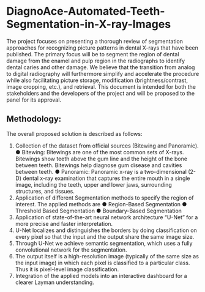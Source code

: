 # DiagnoAce-Automated-Teeth-Segmentation-in-X-ray-Images

The project focuses on presenting a thorough review of segmentation approaches for recognizing picture patterns in dental X-rays that have been published. The primary focus will be to segment the region of dental damage from the enamel and pulp region in the radiographs to identify dental caries and other damage. We believe that the transition from analog to digital radiography will furthermore simplify and accelerate the procedure while also facilitating picture storage, modification (brightness/contrast, image cropping, etc.), and retrieval. This document is intended for both the stakeholders and the developers of the project and will be proposed to the panel for its approval.

## Methodology:

The overall proposed solution is described as follows:

1.	Collection of the dataset from official sources (Bitewing and Panoramic).
●	Bitewing: Bitewings are one of the most common sets of X-rays. Bitewings show teeth above the gum line and the height of the bone between teeth. Bitewings help diagnose gum disease and cavities between teeth.
●	Panoramic: Panoramic x-ray is a two-dimensional (2-D) dental x-ray examination that captures the entire mouth in a single image, including the teeth, upper and lower jaws, surrounding structures, and tissues.
2.	Application of different Segmentation methods to specify the region of interest. The applied methods are
●	Region-Based Segmentation
●	Threshold Based Segmentation
●	Boundary-Based Segmentation
3.	Application of state-of-the-art neural network architecture “U-Net” for a more precise and faster interpretation.
4.	U-Net localizes and distinguishes the borders by doing classification on every pixel so that the input and the output share the same image size. 
5.	Through U-Net we achieve semantic segmentation, which uses a fully convolutional network for the segmentation.
6.	The output itself is a high-resolution image (typically of the same size as the input image) in which each pixel is classified to a particular class. Thus it is pixel-level image classification.
7.	Integration of the applied models into an interactive dashboard for a clearer Layman understanding.

